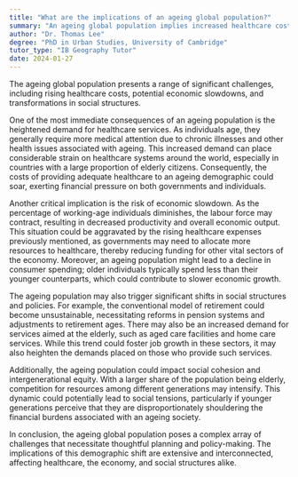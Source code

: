 ```yaml
---
title: "What are the implications of an ageing global population?"
summary: "An ageing global population implies increased healthcare costs, potential economic slowdown, and shifts in social structures."
author: "Dr. Thomas Lee"
degree: "PhD in Urban Studies, University of Cambridge"
tutor_type: "IB Geography Tutor"
date: 2024-01-27
---
```


The ageing global population presents a range of significant challenges, including rising healthcare costs, potential economic slowdowns, and transformations in social structures.

One of the most immediate consequences of an ageing population is the heightened demand for healthcare services. As individuals age, they generally require more medical attention due to chronic illnesses and other health issues associated with ageing. This increased demand can place considerable strain on healthcare systems around the world, especially in countries with a large proportion of elderly citizens. Consequently, the costs of providing adequate healthcare to an ageing demographic could soar, exerting financial pressure on both governments and individuals.

Another critical implication is the risk of economic slowdown. As the percentage of working-age individuals diminishes, the labour force may contract, resulting in decreased productivity and overall economic output. This situation could be aggravated by the rising healthcare expenses previously mentioned, as governments may need to allocate more resources to healthcare, thereby reducing funding for other vital sectors of the economy. Moreover, an ageing population might lead to a decline in consumer spending; older individuals typically spend less than their younger counterparts, which could contribute to slower economic growth.

The ageing population may also trigger significant shifts in social structures and policies. For example, the conventional model of retirement could become unsustainable, necessitating reforms in pension systems and adjustments to retirement ages. There may also be an increased demand for services aimed at the elderly, such as aged care facilities and home care services. While this trend could foster job growth in these sectors, it may also heighten the demands placed on those who provide such services.

Additionally, the ageing population could impact social cohesion and intergenerational equity. With a larger share of the population being elderly, competition for resources among different generations may intensify. This dynamic could potentially lead to social tensions, particularly if younger generations perceive that they are disproportionately shouldering the financial burdens associated with an ageing society.

In conclusion, the ageing global population poses a complex array of challenges that necessitate thoughtful planning and policy-making. The implications of this demographic shift are extensive and interconnected, affecting healthcare, the economy, and social structures alike.
    